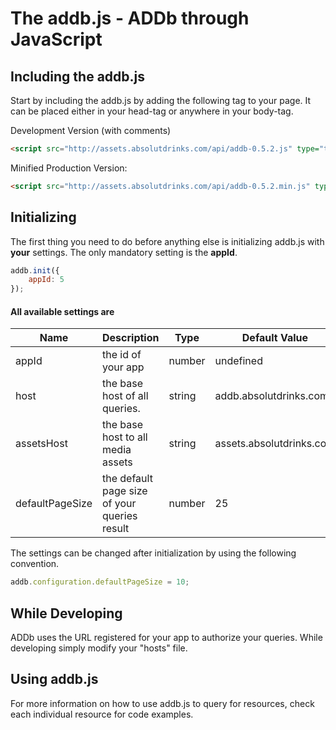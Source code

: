 ﻿The addb.js - ADDb through JavaScript
=========================

## Including the addb.js
Start by including the addb.js by adding the following tag to your page. It can be placed either in 
your head-tag or anywhere in your body-tag.

Development Version (with comments)

``` html
<script src="http://assets.absolutdrinks.com/api/addb-0.5.2.js" type="text/javascript"></script>
```

Minified Production Version:

``` html
<script src="http://assets.absolutdrinks.com/api/addb-0.5.2.min.js" type="text/javascript"></script>
```

## Initializing
The first thing you need to do before anything else is initializing addb.js with 
**your** settings. The only mandatory setting is the **appId**.

``` js
addb.init({
    appId: 5
});
```


#### All available settings are
<table>
    <thead>
        <tr>
            <th>Name</th>
            <th>Description</th>
            <th>Type</th>
            <th>Default Value</th>
        </tr>
    </thead>
    <tbody>
        <tr>
            <td>appId</td>
            <td>the id of your app</td>
            <td>number</td>
            <td>undefined</td>
        </tr>
        <tr>
            <td>host</td>
            <td>the base host of all queries.</td>
            <td>string</td>
            <td>addb.absolutdrinks.com</td>
        </tr>
        <tr>
            <td>assetsHost</td>
            <td>the base host to all media assets</td>
            <td>string</td>
            <td>assets.absolutdrinks.com</td>
        </tr>
        <tr>
            <td>defaultPageSize</td>
            <td>the default page size of your queries result</td>
            <td>number</td>
            <td>25</td>
        </tr>
    </tbody>
</table>

The settings can be changed after initialization by using the following convention.

``` js
addb.configuration.defaultPageSize = 10;
```

## While Developing
ADDb uses the URL registered for your app to authorize your queries. While developing simply modify your "hosts" file.

## Using addb.js
For more information on how to use addb.js to query for resources, check each individual resource for code examples.